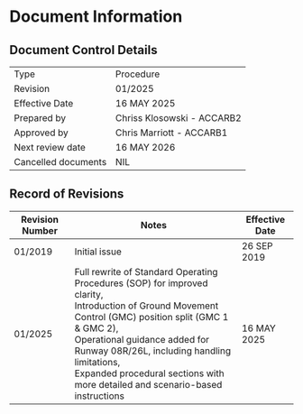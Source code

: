 # Document Information
## Document Control Details
|                     |                                                   |
|---------------------|---------------------------------------------------|
|         Type        |                    Procedure                      |
|       Revision      |                     01/2025                       |
|    Effective Date   |                    16 MAY 2025                    |
|     Prepared by     |            Chriss Klosowski - ACCARB2             |
|     Approved by     |             Chris Marriott - ACCARB1              |
|   Next review date  |                    16 MAY 2026                    |
| Cancelled documents |                       NIL                         |

## Record of Revisions
<table><thead>
  <tr>
    <th>Revision Number</th>
    <th>Notes</th>
    <th>Effective Date</th>
  </tr></thead>
<tbody>
  <tr>
    <td>01/2019</td>
    <td>Initial issue</td>
    <td>26 SEP 2019</td>
  </tr>
  <tr>
    <td>01/2025</td>
    <td>Full rewrite of Standard Operating Procedures (SOP) for improved clarity,<br>Introduction of Ground Movement Control (GMC) position split (GMC 1 & GMC 2),<br>Operational guidance added for Runway 08R/26L, including handling limitations,<br>Expanded procedural sections with more detailed and scenario-based instructions</td>
    <td>16 MAY 2025</td>
  </tr>
</tbody></table>